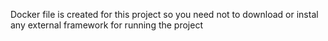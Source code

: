 Docker file is created for this project so you need not to download or instal any external framework for running the project
